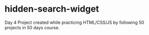 # hidden-search-widget
Day 4
Project created while practicing HTML/CSS/JS by following 50 projects in 50 days course.
